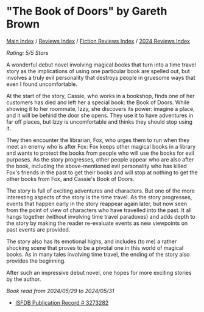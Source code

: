 # "The Book of Doors" by Gareth Brown

[Main Index](../../../README.md) / [Reviews Index](../../README.md) / [Fiction Reviews Index](../README.md) / [2024 Reviews Index](README.md)

*Rating: 5/5 Stars*

A wonderful debut novel involving magical books that turn into a time travel story as the implications of using one particular book are spelled out, but involves a truly evil personality that destroys people in gruesome ways that even I found uncomfortable.

At the start of the story, Cassie, who works in a bookshop, finds one of her customers has died and left her a special book: the Book of Doors. While showing it to her roommate, Izzy, she discovers its power: imagine a place, and it will be behind the door she opens. They use it to have adventures in far off places, but Izzy is uncomfortable and thinks they should stop using it.

They then encounter the librarian, Fox, who urges them to run when they meet an enemy who is after Fox: Fox keeps other magical books in a library and wants to protect the books from people who will use the books for evil purposes. As the story progresses, other people appear who are also after the book, including the above-mentioned evil personality who has killed Fox's friends in the past to get their books and will stop at nothing to get the other books from Fox, and Cassie's Book of Doors.

The story is full of exciting adventures and characters. But one of the more interesting aspects of the story is the time travel. As the story progresses, events that happen early in the story reappear again later, but now seen from the point of view of characters who have travelled into the past. It all hangs together (without involving time travel paradoxes) and adds depth to the story by making the reader re-evaluate events as new viewpoints on past events are provided.

The story also has its emotional highs, and includes (to me) a rather shocking scene that proves to be a pivotal one in this world of magical books. As in many tales involving time travel, the ending of the story also provides the beginning.

After such an impressive debut novel, one hopes for more exciting stories by the author.

*Book read from 2024/05/29 to 2024/05/31*

- [ISFDB Publication Record # 3273282](https://www.isfdb.org/cgi-bin/pl.cgi?3273282)
